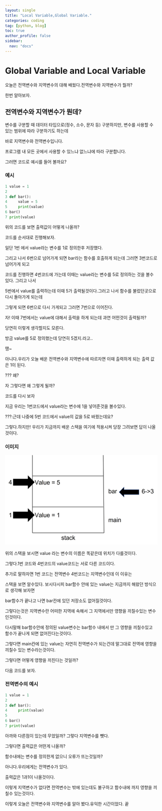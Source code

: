 ```yaml
---
layout: single
title: "Local Variable,Global Variable."
categories: coding
tag: [python, blog]
toc: true
author_profile: false
sidebar:
  nav: "docs"
---
```


# Global Variable and Local Variable

오늘은 전역변수와 지역변수의 대해 배웠다.전역변수와 지역변수가 뭘까?

한번 알아보자.

## 전역변수와 지역변수가 뭔데?

변수를 구분할 때 데이터 타입으로(정수, 소수, 문자 등) 구분하지만, 변수를 사용할 수 있는 범위에 따라 구분하기도 하는데

바로 지역변수와 전역변수입니다.

프로그램 내 모든 곳에서 사용할 수 있느냐 없느냐에 따라 구분합니다.

그러면 코드로 예시를 들어 볼까요?

### 예시

```py
1 value = 1
2
3 def bar():
4     value = 5
5     print(value)
6 bar()
7 print(value)
```

위의 코드를 보면 출력값이 어떻게 나올까?

코드를 순서대로 진행해보자.

일단 1번 에서 value라는 변수를 1로 정의한후 저장했다.

그리고 나서 6번으로 넘어가게 되면 bar라는 함수를 호출하게 되는데 그러면 3번코드로 넘어가게 되고

코드를 진행하면 4번코드에 가는데 이때는 value라는 변수를 5로 정의하는 것을 볼수있다. 그리고 나서

5번에서 value를 출력하는데 이때 5가 출력될것이다.그러고 나서 함수를 불렀던곳으로 다시 돌아가게 되는데

그렇게 되면 6번으로 다시 가게되고 그러면 7번으로 이어진다.

자! 이때 7번에서는 value에 대해서 출력을 하게 되는데 과연 어떤것이 출력될까?

당연히 이렇게 생각할지도 모른다.

방금 value를 5로 정의했는데 당연히 5겠지.라고..

떙~

아니다.우리가 오늘 배운 전역변수와 지역변수에 따르자면 이때 출력하게 되는 출력 값은 1이 된다.

??? 왜?

자 그렇다면 왜 그렇게 될까?

코드를 다시 보자

지금 우리는 1번코드에서 value라는 변수에 1을 넣어준것을 볼수있다.

???:근데 나중에 5번 코드에서 value의 값을 5로 바꿨는데요?

그렇다.하지만! 우리가 지금까지 배운 스택을 여기에 적용시켜 당장 그려보면 답이 나올것이다.

### 이미지

![localvalue](/img/2022-08-12-blog/localvalue.jpg)

위의 스택을 보시면 value 라는 변수의 이름은 똑같은데 위치가 다를것이다.

그렇다.1번 코드와 4번코드의 value코드는 서로 다른 코드이다.

추가로 말하자면 1번 코드는 전역변수 4번코드는 지역변수인데 이 이유는

스택을 보면 알수있다. 보시다시피 bar함수 안에 있는 value는 지금까지 해왔던 방식으로 생각해 보자면

bar함수가 끝나고 나면 bar칸에 있던 저장소도 없어질것이다.

그렇다는것은 지역변수란 어떠한 지역에 속해서 그 지역에서만 영향을 끼칠수있는 변수인것이다.

다시말해 bar함수안에 정의된 value변수는 bar함수 내에서 만 그 영향을 끼칠수있고 함수가 끝나게 되면 없어진다는것이다.

그렇다면 main칸에 있는 value는 자연히 전역변수가 되는건데 말그대로 전역에 영향을 끼칠수 있는 변수라는것이다.

그렇다면 어떻게 영향을 끼친다는 것일까?

다음 코드를 보자.

### 전역변수의 예시

```py
1 value = 1
2
3 def bar():
4     print(value)
5
6 bar()
7 print(value)
```

아까와 다른점이 있는데 무었일까? 그렇다 지역변수를 뺏다.

그렇다면 출력값은 어떤게 나올까?

함수내에는 변수를 정의한게 없으니 오류가 뜨는것일까?

아니다.우리에게는 전역변수가 있다.

출력값은 1과1이 나올것이다.

이렇게 지역변수가 없다면 전역변수는 밖에 있는데도 불구하고 함수내에 까지 영향을 끼칠수 있는것이다.

이렇게 오늘은 전역변수와 지역변수를 알아 봤다.유익한 시간이었다. 끝
